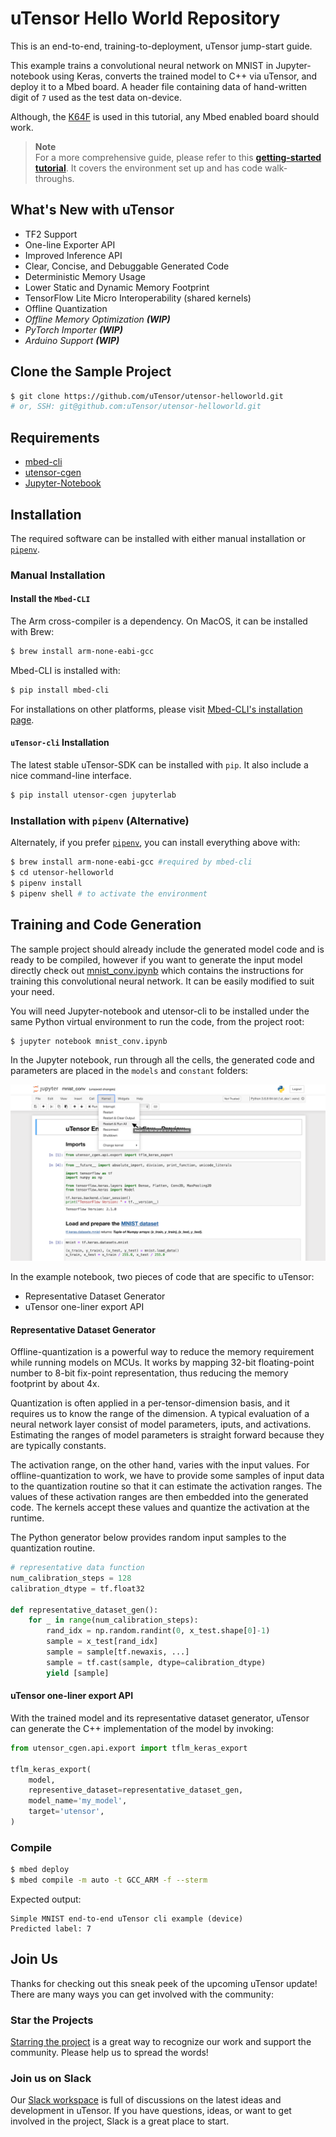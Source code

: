 # uTensor Hello World Repository
This is an end-to-end, training-to-deployment, uTensor jump-start guide.

This example trains a convolutional neural network on MNIST in Jupyter-notebook using Keras, converts the trained model to C++ via uTensor, and deploy it to a Mbed board. A header file containing data of hand-written digit of `7` used as the test data on-device.

Although, the [K64F](https://os.mbed.com/platforms/FRDM-K64F/) is used in this tutorial, any Mbed enabled board should work.

> **Note**  
> For a more comprehensive guide, please refer to this **[getting-started tutorial](docs/getting-started.md)**. It covers the environment set up and has code walk-throughs.


## What's New with uTensor
- TF2 Support
- One-line Exporter API
- Improved Inference API
- Clear, Concise, and Debuggable Generated Code
- Deterministic Memory Usage
- Lower Static and Dynamic Memory Footprint
- TensorFlow Lite Micro Interoperability (shared kernels)
- Offline Quantization
- *Offline Memory Optimization **(WIP)***
- *PyTorch Importer **(WIP)***
- *Arduino Support **(WIP)***

## Clone the Sample Project
```bash
$ git clone https://github.com/uTensor/utensor-helloworld.git
# or, SSH: git@github.com:uTensor/utensor-helloworld.git
```

## Requirements
- [mbed-cli](https://os.mbed.com/docs/mbed-os/v6.0/build-tools/install-and-set-up.html)
- [utensor-cgen](https://github.com/uTensor/utensor_cgen)
- [Jupyter-Notebook](https://jupyter.org)

## Installation
The required software can be installed with either manual installation or [`pipenv`](https://github.com/pypa/pipenv).

### Manual Installation

#### Install the `Mbed-CLI`
The Arm cross-compiler is a dependency. On MacOS, it can be installed with Brew:
```bash
$ brew install arm-none-eabi-gcc
```
Mbed-CLI is installed with:
```bash
$ pip install mbed-cli
```

For installations on other platforms, please visit [Mbed-CLI's installation page](https://os.mbed.com/docs/mbed-os/v6.0/quick-start/build-with-mbed-cli.html).

#### `uTensor-cli` Installation
The latest stable uTensor-SDK can be installed with `pip`. It also include a nice command-line interface.
```bash
$ pip install utensor-cgen jupyterlab
```

### Installation with `pipenv` (Alternative)

Alternately, if you prefer [`pipenv`](https://github.com/pypa/pipenv), you can install everything above with:

```bash
$ brew install arm-none-eabi-gcc #required by mbed-cli
$ cd utensor-helloworld
$ pipenv install
$ pipenv shell # to activate the environment
```


## Training and Code Generation
The sample project should already include the generated model code and is ready to be compiled, however if you want to generate the input model directly check out [mnist_conv.ipynb](https://github.com/uTensor/utensor-helloworld/blob/re-arch-rc1/mnist_conv.ipynb) which contains the instructions for training this convolutional neural network. It can be easily modified to suit your need.

You will need Jupyter-notebook and utensor-cli to be installed under the same Python virtual environment to run the code, from the project root:
```bash
$ jupyter notebook mnist_conv.ipynb
```
In the Jupyter notebook, run through all the cells, the generated code and parameters are placed in the `models` and `constant` folders:

![alt text](docs/img/jupyter_run.png "Running Jupyter Notebook")

In the example notebook, two pieces of code that are specific to uTensor:
- Representative Dataset Generator
- uTensor one-liner export API

#### Representative Dataset Generator
Offline-quantization is a powerful way to reduce the memory requirement while running models on MCUs. It works by mapping 32-bit floating-point number to 8-bit fix-point representation, thus reducing the memory footprint by about 4x.

 Quantization is often applied in a per-tensor-dimension basis, and it requires us to know the range of the dimension. A typical evaluation of a neural network layer consist of model parameters, iputs, and activations. Estimating the ranges of model parameters is straight forward because they are typically constants.

The activation range, on the other hand, varies with the input values. For offline-quantization to work, we have to provide some samples of input data to the quantization routine so that it can estimate the activation ranges. The values of these activation ranges are then embedded into the generated code. The kernels accept these values and quantize the activation at the runtime.

The Python generator below provides random input samples to the quantization routine.
 
```python
# representative data function
num_calibration_steps = 128
calibration_dtype = tf.float32

def representative_dataset_gen():
    for _ in range(num_calibration_steps):
        rand_idx = np.random.randint(0, x_test.shape[0]-1)
        sample = x_test[rand_idx]
        sample = sample[tf.newaxis, ...]
        sample = tf.cast(sample, dtype=calibration_dtype)
        yield [sample]
```

#### uTensor one-liner export API
With the trained model and its representative dataset generator, uTensor can generate the C++ implementation of the model by invoking:

```python
from utensor_cgen.api.export import tflm_keras_export

tflm_keras_export(
    model,
    representive_dataset=representative_dataset_gen,
    model_name='my_model',
    target='utensor',
)
```

### Compile
```bash
$ mbed deploy
$ mbed compile -m auto -t GCC_ARM -f --sterm
```
Expected output:

```
Simple MNIST end-to-end uTensor cli example (device)
Predicted label: 7
```

## Join Us
Thanks for checking out this sneak peek of the upcoming uTensor update! There are many ways you can get involved with the community:
### Star the Projects
[Starring the project](https://github.com/uTensor/uTensor) is a great way to recognize our work and support the community. Please help us to spread the words!
### Join us on Slack
Our [Slack workspace](https://join.slack.com/t/utensor/shared_invite/zt-6vf9jocy-lzk5Aw11Z8M9GPf_KS5I~Q) is full of discussions on the latest ideas and development in uTensor. If you have questions, ideas, or want to get involved in the project, Slack is a great place to start.